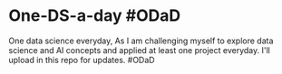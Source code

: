# One-DS-a-day #ODaD
One data science  everyday, As I am challenging myself to explore data science and AI concepts and applied at least one project everyday. I'll upload in this repo for updates. #ODaD 
